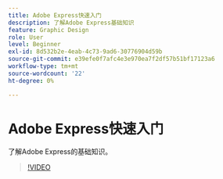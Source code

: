 ```yaml
---
title: Adobe Express快速入门
description: 了解Adobe Express基础知识
feature: Graphic Design
role: User
level: Beginner
exl-id: 8d532b2e-4eab-4c73-9ad6-30776904d59b
source-git-commit: e39efe0f7afc4e3e970ea7f2df57b51bf17123a6
workflow-type: tm+mt
source-wordcount: '22'
ht-degree: 0%

---
```


# Adobe Express快速入门

了解Adobe Express的基础知识。

>[!VIDEO](https://video.tv.adobe.com/v/3420205?quality=12&learn=on&hidetitle=true)
